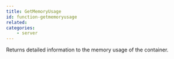 ```yaml
---
title: GetMemoryUsage
id: function-getmemoryusage
related:
categories:
	- server
---
```


Returns detailed information to the memory usage of the container.
